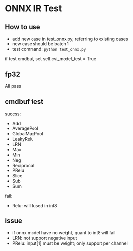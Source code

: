 # ONNX IR Test


## How to use
* add new case in test_onnx.py, referring to existing cases
* new case should be batch 1
* test command:
```python test_onnx.py```

if test cmdbuf, set self.cvi_model_test = True


## fp32

All pass


## cmdbuf test
succss:
* Add
* AveragePool
* GlobalMaxPool
* LeakyRelu
* LRN
* Max
* Min
* Neg
* Reciprocal
* PRelu
* Slice
* Sub
* Sum

fail:
* Relu: will fused in int8

## issue
* if onnx model have no weight, quant to int8 will fail
* LRN: not support negative input
* PRelu: input[1] must be weight; only support per channel